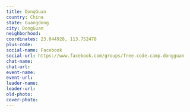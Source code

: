 ```yaml
---
title: DongGuan
country: China
state: Guangdong
city: DongGuan
neighborhood: 
coordinates: 23.044928, 113.752478
plus-code:
social-name: Facebook
social-url: https://www.facebook.com/groups/free.code.camp.dongguan
chat-name:
chat-url:
event-name:
event-url:
leader-name:
leader-url:
old-photo: 
cover-photo:
---
```

